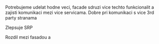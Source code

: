Potrebujeme udelat hodne veci, facade sdruzi vice techto funkcionalit a zajisti komunikaci mezi vice servicama. Dobre pri komunikaci s vice 3rd party stranama

Zlepsuje SRP

Rozdil mezi fasadou a 